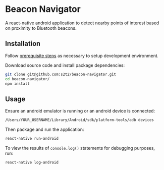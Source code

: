 # Beacon Navigator

A react-native android application
 to detect nearby points of interest
 based on proximity to Bluetooth beacons.

## Installation

Follow [prerequisite steps](http://data-creative.info/process-documentation/2016/07/22/react-native-android-dev-env-setup-from-scratch/) as necessary to setup development environment.

Download source code and install package dependencies:

```` sh
git clone git@github.com:s2t2/beacon-navigator.git
cd beacon-navigator/
npm install
````

## Usage

Ensure an android emulator is running or an android device is connected:

```` sh
/Users/YOUR_USERNAME/Library/Android/sdk/platform-tools/adb devices
````

Then package and run the application:

```` sh
react-native run-android
````

To view the results of `console.log()` statements for debugging purposes, run:

```` sh
react-native log-android
````
